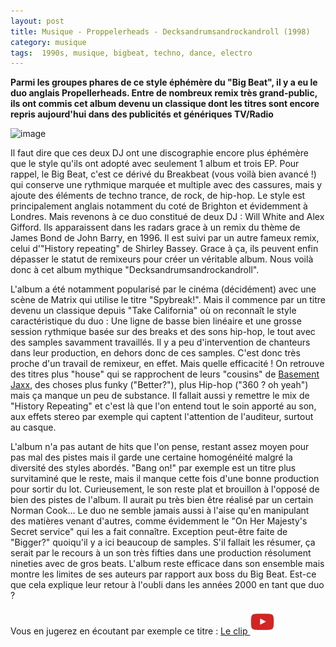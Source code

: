 ```yaml
---
layout: post
title: Musique - Proppelerheads - Decksandrumsandrockandroll (1998)
category: musique
tags:  1990s, musique, bigbeat, techno, dance, electro
---
```


**Parmi les groupes phares de ce style éphémère du "Big Beat", il y a eu le duo anglais Propellerheads. Entre de nombreux remix très grand-public, ils ont commis cet album devenu un classique dont les titres sont encore repris aujourd'hui dans des publicités et génériques TV/Radio**

![image](https://filedn.eu/llqi9IBxlYouGRXYG2xlROb/img/2021/propellerheads.jpg)

Il faut dire que ces deux DJ ont une discographie encore plus éphémère que le style qu'ils ont adopté avec seulement 1 album et trois EP. Pour rappel, le Big Beat, c'est ce dérivé du Breakbeat (vous voilà bien avancé !) qui conserve une rythmique marquée et multiple avec des cassures, mais y ajoute des éléments de techno trance, de rock, de hip-hop. Le style est principalement anglais notamment du coté de Brighton et évidemment à Londres. Mais revenons à ce duo constitué de deux DJ :  Will White and Alex Gifford. Ils apparaissent dans les radars grace à un remix du thème de James Bond de John Barry, en 1996. Il est suivi par un autre fameux remix, celui d'"History repeating" de Shirley Bassey. Grace à ça, ils peuvent enfin dépasser le statut de remixeurs pour créer un véritable album. Nous voilà donc à cet album mythique "Decksandrumsandrockandroll".

L'album a été notamment popularisé par le cinéma (décidément) avec une scène de Matrix qui utilise le titre "Spybreak!". Mais il commence par un titre devenu un classique depuis "Take California" où on reconnaît le style caractéristique du duo : Une ligne de basse bien linéaire et une grosse session rythmique basée sur des breaks et des sons hip-hop, le tout avec des samples savamment travaillés. Il y a peu d'intervention de chanteurs dans leur production, en dehors donc de ces samples. C'est donc très proche d'un travail de remixeur, en effet. Mais quelle efficacité ! On retrouve des titres plus "house" qui se rapprochent de leurs "cousins" de [Basement Jaxx](https://www.cheziceman.fr/2010/basementjaxx-singles/), des choses plus funky ("Better?"), plus Hip-hop ("360 ? oh yeah") mais ça manque un peu de substance. Il fallait aussi y remettre le mix de "History Repeating" et c'est là que l'on entend tout le soin apporté au son, aux effets stereo par exemple qui captent l'attention de l'auditeur, surtout au casque.

L'album n'a pas autant de hits que l'on pense, restant assez moyen pour pas mal des pistes mais il garde une certaine homogénéité malgré la diversité des styles abordés. "Bang on!" par exemple est un titre plus survitaminé que le reste, mais il manque cette fois d'une bonne production pour sortir du lot. Curieusement, le son reste plat et brouillon à l'opposé de bien des pistes de l'album. Il aurait pu très bien être réalisé par un certain Norman Cook... Le duo ne semble jamais aussi à l'aise qu'en manipulant des matières venant d'autres, comme évidemment le "On Her Majesty's Secret service" qui les a fait connaître. Exception peut-être faite de "Bigger?" quoiqu'il y a ici beaucoup de samples. S'il fallait les résumer, ça serait par le recours à un son très fifties dans une production résolument nineties avec de gros beats. L'album reste efficace dans son ensemble mais montre les limites de ses auteurs par rapport aux boss du Big Beat. Est-ce que cela explique leur retour à l'oubli dans les années 2000 en tant que duo ?

Vous en jugerez en écoutant par exemple ce titre : [Le clip ![video](/images/youtube.png)](https://www.youtube.com/watch?v=yzLT6_TQmq8)